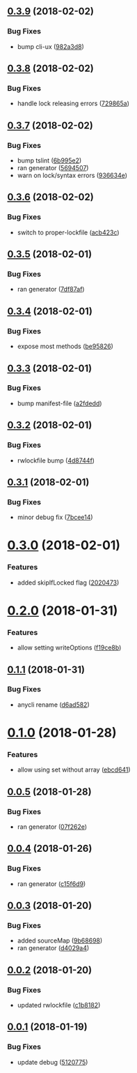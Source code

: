 <a name="0.3.9"></a>
## [0.3.9](https://github.com/anycli/manifest-file/compare/729865a5938d171094d527d8fd46232f29e5b403...v0.3.9) (2018-02-02)


### Bug Fixes

* bump cli-ux ([982a3d8](https://github.com/anycli/manifest-file/commit/982a3d8))

<a name="0.3.8"></a>
## [0.3.8](https://github.com/anycli/manifest-file/compare/5694507f0ecf4775db519438d59ec5870d03869a...v0.3.8) (2018-02-02)


### Bug Fixes

* handle lock releasing errors ([729865a](https://github.com/anycli/manifest-file/commit/729865a))

<a name="0.3.7"></a>
## [0.3.7](https://github.com/anycli/manifest-file/compare/acb423ccce4d4611e6c55936471ff50b0bdaebe2...v0.3.7) (2018-02-02)


### Bug Fixes

* bump tslint ([6b995e2](https://github.com/anycli/manifest-file/commit/6b995e2))
* ran generator ([5694507](https://github.com/anycli/manifest-file/commit/5694507))
* warn on lock/syntax errors ([936634e](https://github.com/anycli/manifest-file/commit/936634e))

<a name="0.3.6"></a>
## [0.3.6](https://github.com/anycli/manifest-file/compare/7df87af93bbbe98e8f251287d2892f232195946e...v0.3.6) (2018-02-02)


### Bug Fixes

* switch to proper-lockfile ([acb423c](https://github.com/anycli/manifest-file/commit/acb423c))

<a name="0.3.5"></a>
## [0.3.5](https://github.com/anycli/manifest-file/compare/be958267c2a3c27694fc00e9c82f3a3b03201dba...v0.3.5) (2018-02-01)


### Bug Fixes

* ran generator ([7df87af](https://github.com/anycli/manifest-file/commit/7df87af))

<a name="0.3.4"></a>
## [0.3.4](https://github.com/anycli/manifest-file/compare/a2fdeddca0370687ea318d6754c6c519f6bab61b...v0.3.4) (2018-02-01)


### Bug Fixes

* expose most methods ([be95826](https://github.com/anycli/manifest-file/commit/be95826))

<a name="0.3.3"></a>
## [0.3.3](https://github.com/anycli/manifest-file/compare/4d8744f6e78da25c9fd2dde02ad2df1fa568db35...v0.3.3) (2018-02-01)


### Bug Fixes

* bump manifest-file ([a2fdedd](https://github.com/anycli/manifest-file/commit/a2fdedd))

<a name="0.3.2"></a>
## [0.3.2](https://github.com/anycli/manifest-file/compare/7bcee14602192d404e5b0c62aa29736a295259da...v0.3.2) (2018-02-01)


### Bug Fixes

* rwlockfile bump ([4d8744f](https://github.com/anycli/manifest-file/commit/4d8744f))

<a name="0.3.1"></a>
## [0.3.1](https://github.com/anycli/manifest-file/compare/20204731e436e69b5c9aec976eb357961318c931...v0.3.1) (2018-02-01)


### Bug Fixes

* minor debug fix ([7bcee14](https://github.com/anycli/manifest-file/commit/7bcee14))

<a name="0.3.0"></a>
# [0.3.0](https://github.com/anycli/manifest-file/compare/f19ce8bc177cea37bbb5c18fdbe22863c5683111...v0.3.0) (2018-02-01)


### Features

* added skipIfLocked flag ([2020473](https://github.com/anycli/manifest-file/commit/2020473))

<a name="0.2.0"></a>
# [0.2.0](https://github.com/anycli/manifest-file/compare/d6ad582c5eb3c196374e1ba198d650bca6dece0b...v0.2.0) (2018-01-31)


### Features

* allow setting writeOptions ([f19ce8b](https://github.com/anycli/manifest-file/commit/f19ce8b))

<a name="0.1.1"></a>
## [0.1.1](https://github.com/anycli/manifest-file/compare/83f2978a83cde07839df8d38c1ed33e28c8ae182...v0.1.1) (2018-01-31)


### Bug Fixes

* anycli rename ([d6ad582](https://github.com/anycli/manifest-file/commit/d6ad582))

<a name="0.1.0"></a>
# [0.1.0](https://github.com/dxcli/manifest-file/compare/07f262e569f20a2690571de33da88acb46d860c1...v0.1.0) (2018-01-28)


### Features

* allow using set without array ([ebcd641](https://github.com/dxcli/manifest-file/commit/ebcd641))

<a name="0.0.5"></a>
## [0.0.5](https://github.com/dxcli/manifest-file/compare/c15f6d9b4ea814c0e8af9b5a4cc6b02a0518f45c...v0.0.5) (2018-01-28)


### Bug Fixes

* ran generator ([07f262e](https://github.com/dxcli/manifest-file/commit/07f262e))

<a name="0.0.4"></a>
## [0.0.4](https://github.com/dxcli/manifest-file/compare/1481d8e0e6a30a28dc3bd462b50470e919e70036...v0.0.4) (2018-01-26)


### Bug Fixes

* ran generator ([c15f6d9](https://github.com/dxcli/manifest-file/commit/c15f6d9))

<a name="0.0.3"></a>
## [0.0.3](https://github.com/dxcli/manifest-file/compare/c1b818285c654e50ca88b3a1fa3f675c90c8c685...v0.0.3) (2018-01-20)


### Bug Fixes

* added sourceMap ([9b68698](https://github.com/dxcli/manifest-file/commit/9b68698))
* ran generator ([d4029a4](https://github.com/dxcli/manifest-file/commit/d4029a4))

<a name="0.0.2"></a>
## [0.0.2](https://github.com/dxcli/manifest-file/compare/5120775c5e2dd42811e67a5df193bcadd0b3874d...v0.0.2) (2018-01-20)


### Bug Fixes

* updated rwlockfile ([c1b8182](https://github.com/dxcli/manifest-file/commit/c1b8182))

<a name="0.0.1"></a>
## [0.0.1](https://github.com/dxcli/manifest-file/compare/v0.0.0...v0.0.1) (2018-01-19)


### Bug Fixes

* update debug ([5120775](https://github.com/dxcli/manifest-file/commit/5120775))
